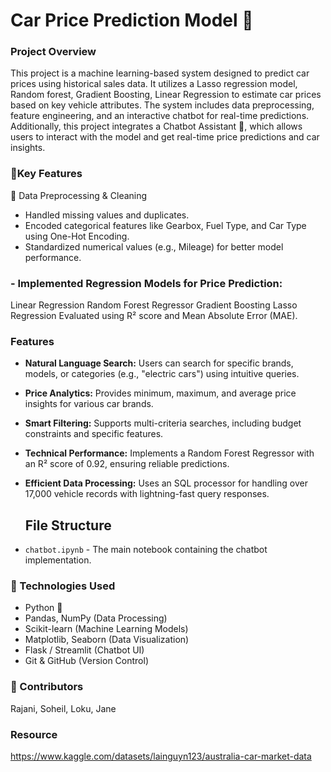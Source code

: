 # Car Price Prediction Model 🚗
### Project Overview
 This project is a machine learning-based system designed to predict car prices using historical sales data. It utilizes a Lasso regression model, Random forest, Gradient Boosting, Linear Regression to estimate car prices based on key vehicle attributes. The system includes data preprocessing, feature engineering, and an interactive chatbot for real-time predictions.
Additionally, this project integrates a Chatbot Assistant 🤖, which allows users to interact with the model and get real-time price predictions and car insights.  

    
### 📌Key Features
🔹 Data Preprocessing & Cleaning
- Handled missing values and duplicates.
- Encoded categorical features like Gearbox, Fuel Type, and Car Type using One-Hot Encoding.
- Standardized numerical values (e.g., Mileage) for better model performance.
  
### - Implemented Regression Models for Price Prediction:
Linear Regression
Random Forest Regressor
Gradient Boosting
Lasso Regression
Evaluated using R² score and Mean Absolute Error (MAE).

### Features
- **Natural Language Search:** Users can search for specific brands, models, or categories (e.g., "electric cars") using intuitive queries.
- **Price Analytics:** Provides minimum, maximum, and average price insights for various car brands.
- **Smart Filtering:** Supports multi-criteria searches, including budget constraints and specific features.
- **Technical Performance:** Implements a Random Forest Regressor with an R² score of 0.92, ensuring reliable predictions.
- **Efficient Data Processing:** Uses an SQL processor for handling over 17,000 vehicle records with lightning-fast query responses.
  
  ## File Structure
- `chatbot.ipynb` - The main notebook containing the chatbot implementation.

### 📌 Technologies Used
- Python 🐍
- Pandas, NumPy (Data Processing)
- Scikit-learn (Machine Learning Models)
- Matplotlib, Seaborn (Data Visualization)
- Flask / Streamlit (Chatbot UI)
- Git & GitHub (Version Control)

### 📌 Contributors
Rajani, Soheil, Loku, Jane

### Resource
https://www.kaggle.com/datasets/lainguyn123/australia-car-market-data


